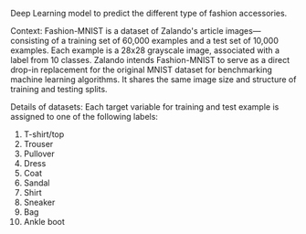 Deep Learning model to predict the different type of fashion accessories.


Context: Fashion-MNIST is a dataset of Zalando's article images—consisting of a
training set of 60,000 examples and a test set of 10,000 examples. Each example is
a 28x28 grayscale image, associated with a label from 10 classes. Zalando intends
Fashion-MNIST to serve as a direct drop-in replacement for the original MNIST
dataset for benchmarking machine learning algorithms. It shares the same image
size and structure of training and testing splits.

Details of datasets:
Each target variable for training and test example is assigned to one of the following
labels:
1. T-shirt/top
2. Trouser
3. Pullover
4. Dress
5. Coat
6. Sandal
7. Shirt
8. Sneaker
9. Bag
10. Ankle boot
